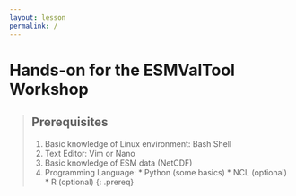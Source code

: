 ```yaml
---
layout: lesson
permalink: /
---
```


# Hands-on for the ESMValTool Workshop

> ## Prerequisites
> 
> 1. Basic knowledge of Linux environment: Bash Shell
> 1. Text Editor: Vim or Nano
> 1. Basic knowledge of ESM data (NetCDF)
> 1. Programming Language:
    * Python (some basics)
    * NCL (optional)
    * R (optional)
{: .prereq}

